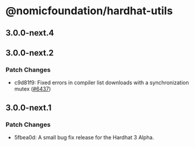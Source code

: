 # @nomicfoundation/hardhat-utils

## 3.0.0-next.4

## 3.0.0-next.2

### Patch Changes

- c9d81f9: Fixed errors in compiler list downloads with a synchronization mutex ([#6437](https://github.com/NomicFoundation/hardhat/issues/6437))

## 3.0.0-next.1

### Patch Changes

- 5fbea0d: A small bug fix release for the Hardhat 3 Alpha.
